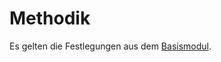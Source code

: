 # Methodik 

Es gelten die Festlegungen aus dem [Basismodul](https://simplifier.net/guide/implementierungsleitfadenisik-basismodul/I-markdown-UebergreifendeFestlegungen-UebergreifendeFestlegungen-Methodik?version=current).